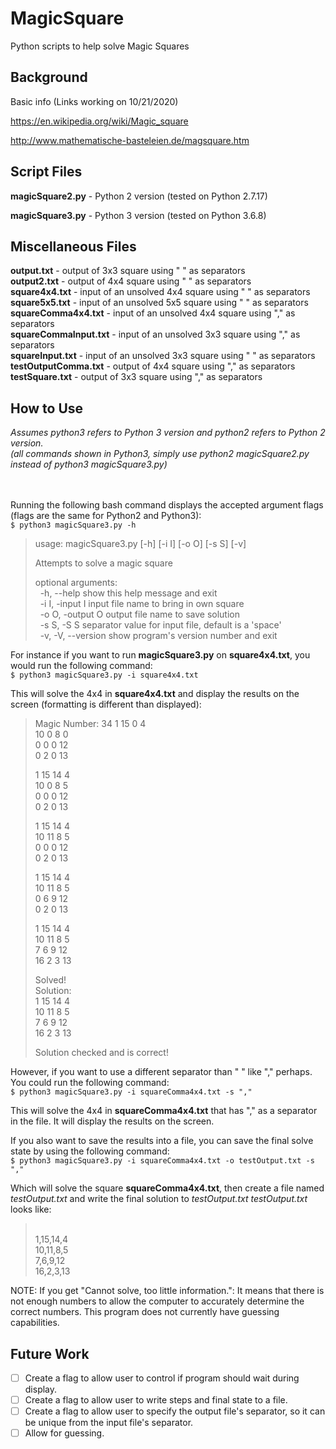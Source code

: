# MagicSquare
Python scripts to help solve Magic Squares

## Background
Basic info (Links working on 10/21/2020)

https://en.wikipedia.org/wiki/Magic_square

http://www.mathematische-basteleien.de/magsquare.htm

## Script Files
**magicSquare2.py** - Python 2 version (tested on Python 2.7.17)

**magicSquare3.py** - Python 3 version (tested on Python 3.6.8)

## Miscellaneous Files
**output.txt** - output of 3x3 square using " " as separators
<br />**output2.txt** - output of 4x4 square using " " as separators
<br />**square4x4.txt** - input of an unsolved 4x4 square using " " as separators
<br />**square5x5.txt** - input of an unsolved 5x5 square using " " as separators
<br />**squareComma4x4.txt** - input of an unsolved 4x4 square using "," as separators
<br />**squareCommaInput.txt** - input of an unsolved 3x3 square using "," as separators
<br />**squareInput.txt** - input of an unsolved 3x3 square using " " as separators
<br />**testOutputComma.txt** - output of 4x4 square using "," as separators
<br />**testSquare.txt** - output of 3x3 square using "," as separators

## How to Use
*Assumes python3 refers to Python 3 version and python2 refers to Python 2 version.*
*<br />(all commands shown in Python3, simply use python2 magicSquare2.py instead of python3 magicSquare3.py)*

<br /><br />Running the following bash command displays the accepted argument flags (flags are the same for Python2 and Python3):
<br />`$ python3 magicSquare3.py -h`
>usage: magicSquare3.py [-h] [-i I] [-o O] [-s S] [-v]
>
>Attempts to solve a magic square
>
>optional arguments:
><br />&nbsp;&nbsp;-h, --help         show this help message and exit
><br />&nbsp;&nbsp;-i I, -input I     input file name to bring in own square
><br />&nbsp;&nbsp;-o O, -output O    output file name to save solution
><br />&nbsp;&nbsp;-s S, -S S         separator value for input file, default is a 'space'
><br />&nbsp;&nbsp;-v, -V, --version  show program's version number and exit


For instance if you want to run **magicSquare3.py** on **square4x4.txt**, you would run the following command:
<br />`$ python3 magicSquare3.py -i square4x4.txt`

This will solve the 4x4 in **square4x4.txt** and display the results on the screen (formatting is different than displayed):

>Magic Number: 34
> 1 15  0  4 
><br />10  0  8  0 
><br /> 0  0  0 12 
><br /> 0  2  0 13 
>
> 1 15 14  4 
><br />10  0  8  5 
><br /> 0  0  0 12 
><br /> 0  2  0 13 
>
> 1 15 14  4 
><br />10 11  8  5 
><br /> 0  0  0 12 
><br /> 0  2  0 13 
>
> 1 15 14  4 
><br />10 11  8  5 
><br /> 0  6  9 12 
><br /> 0  2  0 13 
>
> 1 15 14  4 
><br />10 11  8  5 
><br /> 7  6  9 12 
><br />16  2  3 13 
>
>Solved!
><br />Solution: 
><br /> 1 15 14  4 
><br />10 11  8  5 
><br /> 7  6  9 12 
><br />16  2  3 13 
>
>Solution checked and is correct!

However, if you want to use a different separator than " " like "," perhaps. You could run the following command:
<br />`$ python3 magicSquare3.py -i squareComma4x4.txt -s ","`

This will solve the 4x4 in **squareComma4x4.txt** that has "," as a separator in the file. It will display the results on the screen.

If you also want to save the results into a file, you can save the final solve state by using the following command:
<br />`$ python3 magicSquare3.py -i squareComma4x4.txt -o testOutput.txt -s ","`

Which will solve the square **squareComma4x4.txt**, then create a file named *testOutput.txt* and write the final solution to *testOutput.txt*
*testOutput.txt* looks like:
><br />1,15,14,4
><br />10,11,8,5
><br />7,6,9,12
><br />16,2,3,13


NOTE: If you get "Cannot solve, too little information.": It means that there is not enough numbers to allow the computer to accurately determine the correct numbers. This program does not currently have guessing capabilities.


## Future Work
- [ ] Create a flag to allow user to control if program should wait during display.
- [ ] Create a flag to allow user to write steps and final state to a file.
- [ ] Create a flag to allow user to specify the output file's separator, so it can be unique from the input file's separator.
- [ ] Allow for guessing.
